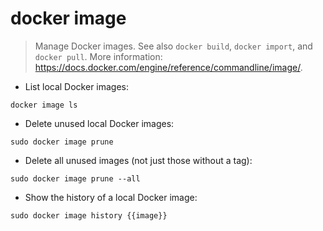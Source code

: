 # docker image

> Manage Docker images.
> See also `docker build`, `docker import`, and `docker pull`.
> More information: <https://docs.docker.com/engine/reference/commandline/image/>.

- List local Docker images:

`docker image ls`

- Delete unused local Docker images:

`sudo docker image prune`

- Delete all unused images (not just those without a tag):

`sudo docker image prune --all`

- Show the history of a local Docker image:

`sudo docker image history {{image}}`
